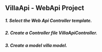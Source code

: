 ﻿## VillaApi - WebApi Project

##### 1. Select the Web Api Controller template.

##### 2. Create a Controller file VillaApiController.

##### 3. Create a model villa model.